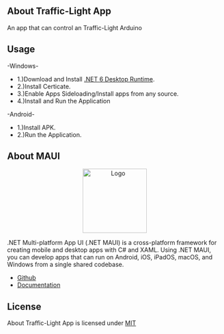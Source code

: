 ## About Traffic-Light App

An app that can control an Traffic-Light Arduino

## Usage

-Windows-

* 1.)Download and Install [.NET 6 Desktop Runtime](https://dotnet.microsoft.com/en-us/download/dotnet/6.0).
* 2.)Install Certicate.
* 3.)Enable Apps Sideloading/Install apps from any source.
* 4.)Install and Run the Application

-Android-

* 1.)Install APK.
* 2.)Run the Application.

## About MAUI

<p align="center"><img src="https://i.imgur.com/7mbari5.png" width="150px" height="auto" alt="Logo"></a></p>

.NET Multi-platform App UI (.NET MAUI) is a cross-platform framework for creating mobile and desktop apps with C# and XAML. Using .NET MAUI, you can develop apps that can run on Android, iOS, iPadOS, macOS, and Windows from a single shared codebase.

* [Github](https://github.com/dotnet/maui)
* [Documentation](https://docs.microsoft.com/en-us/dotnet/maui/)

## License

About Traffic-Light App is licensed under [MIT](https://choosealicense.com/licenses/mit/)
